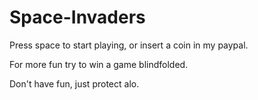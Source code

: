 # Space-Invaders

Press space to start playing, or insert a coin in my paypal.

For more fun try to win a game blindfolded.

Don't have fun, just protect alo.
